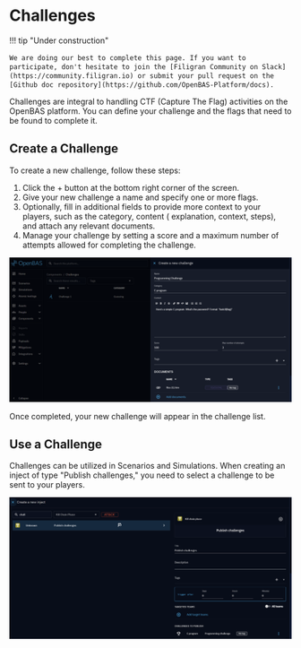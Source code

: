 # Challenges

!!! tip "Under construction"

    We are doing our best to complete this page. If you want to participate, don't hesitate to join the [Filigran Community on Slack](https://community.filigran.io) or submit your pull request on the [Github doc repository](https://github.com/OpenBAS-Platform/docs).

Challenges are integral to handling CTF (Capture The Flag) activities on the OpenBAS platform. You can define your
challenge and the flags that need to be found to complete it.

## Create a Challenge

To create a new challenge, follow these steps:

1. Click the + button at the bottom right corner of the screen.
2. Give your new challenge a name and specify one or more flags.
3. Optionally, fill in additional fields to provide more context to your players, such as the category, content (
   explanation, context, steps), and attach any relevant documents.
4. Manage your challenge by setting a score and a maximum number of attempts allowed for completing the challenge.

![challenge-creation.png](../assets/components/challenge-creation.png)

Once completed, your new challenge will appear in the challenge list.

## Use a Challenge

Challenges can be utilized in Scenarios and Simulations. When creating an inject of type "Publish challenges," you need
to select a challenge to be sent to your players.

![challenge-inject.png](../assets/components/challenge-inject.png)
